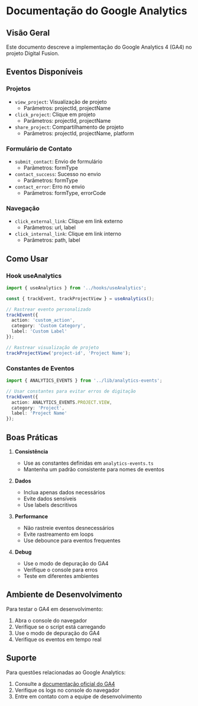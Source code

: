 # Documentação do Google Analytics

## Visão Geral
Este documento descreve a implementação do Google Analytics 4 (GA4) no projeto Digital Fusion.

## Eventos Disponíveis

### Projetos
- `view_project`: Visualização de projeto
  - Parâmetros: projectId, projectName
- `click_project`: Clique em projeto
  - Parâmetros: projectId, projectName
- `share_project`: Compartilhamento de projeto
  - Parâmetros: projectId, projectName, platform

### Formulário de Contato
- `submit_contact`: Envio de formulário
  - Parâmetros: formType
- `contact_success`: Sucesso no envio
  - Parâmetros: formType
- `contact_error`: Erro no envio
  - Parâmetros: formType, errorCode

### Navegação
- `click_external_link`: Clique em link externo
  - Parâmetros: url, label
- `click_internal_link`: Clique em link interno
  - Parâmetros: path, label

## Como Usar

### Hook useAnalytics

```typescript
import { useAnalytics } from '../hooks/useAnalytics';

const { trackEvent, trackProjectView } = useAnalytics();

// Rastrear evento personalizado
trackEvent({
  action: 'custom_action',
  category: 'Custom Category',
  label: 'Custom Label'
});

// Rastrear visualização de projeto
trackProjectView('project-id', 'Project Name');
```

### Constantes de Eventos

```typescript
import { ANALYTICS_EVENTS } from '../lib/analytics-events';

// Usar constantes para evitar erros de digitação
trackEvent({
  action: ANALYTICS_EVENTS.PROJECT.VIEW,
  category: 'Project',
  label: 'Project Name'
});
```

## Boas Práticas

1. **Consistência**
   - Use as constantes definidas em `analytics-events.ts`
   - Mantenha um padrão consistente para nomes de eventos

2. **Dados**
   - Inclua apenas dados necessários
   - Evite dados sensíveis
   - Use labels descritivos

3. **Performance**
   - Não rastreie eventos desnecessários
   - Evite rastreamento em loops
   - Use debounce para eventos frequentes

4. **Debug**
   - Use o modo de depuração do GA4
   - Verifique o console para erros
   - Teste em diferentes ambientes

## Ambiente de Desenvolvimento

Para testar o GA4 em desenvolvimento:

1. Abra o console do navegador
2. Verifique se o script está carregando
3. Use o modo de depuração do GA4
4. Verifique os eventos em tempo real

## Suporte

Para questões relacionadas ao Google Analytics:

1. Consulte a [documentação oficial do GA4](https://developers.google.com/analytics)
2. Verifique os logs no console do navegador
3. Entre em contato com a equipe de desenvolvimento 